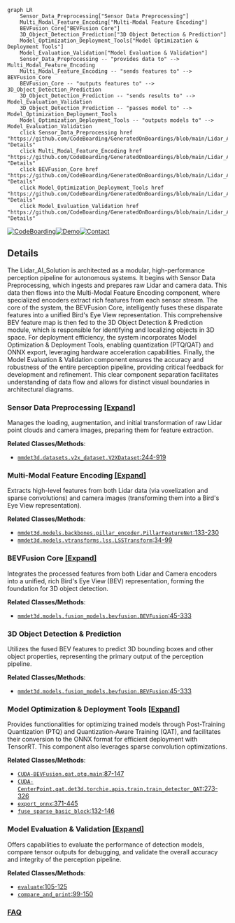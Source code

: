 ```mermaid
graph LR
    Sensor_Data_Preprocessing["Sensor Data Preprocessing"]
    Multi_Modal_Feature_Encoding["Multi-Modal Feature Encoding"]
    BEVFusion_Core["BEVFusion Core"]
    3D_Object_Detection_Prediction["3D Object Detection & Prediction"]
    Model_Optimization_Deployment_Tools["Model Optimization & Deployment Tools"]
    Model_Evaluation_Validation["Model Evaluation & Validation"]
    Sensor_Data_Preprocessing -- "provides data to" --> Multi_Modal_Feature_Encoding
    Multi_Modal_Feature_Encoding -- "sends features to" --> BEVFusion_Core
    BEVFusion_Core -- "outputs features to" --> 3D_Object_Detection_Prediction
    3D_Object_Detection_Prediction -- "sends results to" --> Model_Evaluation_Validation
    3D_Object_Detection_Prediction -- "passes model to" --> Model_Optimization_Deployment_Tools
    Model_Optimization_Deployment_Tools -- "outputs models to" --> Model_Evaluation_Validation
    click Sensor_Data_Preprocessing href "https://github.com/CodeBoarding/GeneratedOnBoardings/blob/main/Lidar_AI_Solution/Sensor_Data_Preprocessing.md" "Details"
    click Multi_Modal_Feature_Encoding href "https://github.com/CodeBoarding/GeneratedOnBoardings/blob/main/Lidar_AI_Solution/Multi_Modal_Feature_Encoding.md" "Details"
    click BEVFusion_Core href "https://github.com/CodeBoarding/GeneratedOnBoardings/blob/main/Lidar_AI_Solution/BEVFusion_Core.md" "Details"
    click Model_Optimization_Deployment_Tools href "https://github.com/CodeBoarding/GeneratedOnBoardings/blob/main/Lidar_AI_Solution/Model_Optimization_Deployment_Tools.md" "Details"
    click Model_Evaluation_Validation href "https://github.com/CodeBoarding/GeneratedOnBoardings/blob/main/Lidar_AI_Solution/Model_Evaluation_Validation.md" "Details"
```

[![CodeBoarding](https://img.shields.io/badge/Generated%20by-CodeBoarding-9cf?style=flat-square)](https://github.com/CodeBoarding/GeneratedOnBoardings)[![Demo](https://img.shields.io/badge/Try%20our-Demo-blue?style=flat-square)](https://www.codeboarding.org/demo)[![Contact](https://img.shields.io/badge/Contact%20us%20-%20contact@codeboarding.org-lightgrey?style=flat-square)](mailto:contact@codeboarding.org)

## Details

The Lidar_AI_Solution is architected as a modular, high-performance perception pipeline for autonomous systems. It begins with Sensor Data Preprocessing, which ingests and prepares raw Lidar and camera data. This data then flows into the Multi-Modal Feature Encoding component, where specialized encoders extract rich features from each sensor stream. The core of the system, the BEVFusion Core, intelligently fuses these disparate features into a unified Bird's Eye View representation. This comprehensive BEV feature map is then fed to the 3D Object Detection & Prediction module, which is responsible for identifying and localizing objects in 3D space. For deployment efficiency, the system incorporates Model Optimization & Deployment Tools, enabling quantization (PTQ/QAT) and ONNX export, leveraging hardware acceleration capabilities. Finally, the Model Evaluation & Validation component ensures the accuracy and robustness of the entire perception pipeline, providing critical feedback for development and refinement. This clear component separation facilitates understanding of data flow and allows for distinct visual boundaries in architectural diagrams.

### Sensor Data Preprocessing [[Expand]](./Sensor_Data_Preprocessing.md)
Manages the loading, augmentation, and initial transformation of raw Lidar point clouds and camera images, preparing them for feature extraction.


**Related Classes/Methods**:

- <a href="https://github.com/NVIDIA-AI-IOT/Lidar_AI_Solution/blob/master/CUDA-V2XFusion/mmdet3d/datasets/v2x_dataset.py#L244-L919" target="_blank" rel="noopener noreferrer">`mmdet3d.datasets.v2x_dataset.V2XDataset`:244-919</a>


### Multi-Modal Feature Encoding [[Expand]](./Multi_Modal_Feature_Encoding.md)
Extracts high-level features from both Lidar data (via voxelization and sparse convolutions) and camera images (transforming them into a Bird's Eye View representation).


**Related Classes/Methods**:

- <a href="https://github.com/NVIDIA-AI-IOT/Lidar_AI_Solution/blob/master/CUDA-V2XFusion/mmdet3d/models/backbones/pillar_encoder.py#L133-L230" target="_blank" rel="noopener noreferrer">`mmdet3d.models.backbones.pillar_encoder.PillarFeatureNet`:133-230</a>
- <a href="https://github.com/NVIDIA-AI-IOT/Lidar_AI_Solution/blob/master/CUDA-V2XFusion/mmdet3d/models/vtransforms/lss.py#L34-L99" target="_blank" rel="noopener noreferrer">`mmdet3d.models.vtransforms.lss.LSSTransform`:34-99</a>


### BEVFusion Core [[Expand]](./BEVFusion_Core.md)
Integrates the processed features from both Lidar and Camera encoders into a unified, rich Bird's Eye View (BEV) representation, forming the foundation for 3D object detection.


**Related Classes/Methods**:

- <a href="https://github.com/NVIDIA-AI-IOT/Lidar_AI_Solution/blob/master/CUDA-V2XFusion/mmdet3d/models/fusion_models/bevfusion.py#L45-L333" target="_blank" rel="noopener noreferrer">`mmdet3d.models.fusion_models.bevfusion.BEVFusion`:45-333</a>


### 3D Object Detection & Prediction
Utilizes the fused BEV features to predict 3D bounding boxes and other object properties, representing the primary output of the perception pipeline.


**Related Classes/Methods**:

- <a href="https://github.com/NVIDIA-AI-IOT/Lidar_AI_Solution/blob/master/CUDA-V2XFusion/mmdet3d/models/fusion_models/bevfusion.py#L45-L333" target="_blank" rel="noopener noreferrer">`mmdet3d.models.fusion_models.bevfusion.BEVFusion`:45-333</a>


### Model Optimization & Deployment Tools [[Expand]](./Model_Optimization_Deployment_Tools.md)
Provides functionalities for optimizing trained models through Post-Training Quantization (PTQ) and Quantization-Aware Training (QAT), and facilitates their conversion to the ONNX format for efficient deployment with TensorRT. This component also leverages sparse convolution optimizations.


**Related Classes/Methods**:

- <a href="https://github.com/NVIDIA-AI-IOT/Lidar_AI_Solution/blob/master/CUDA-BEVFusion/qat/ptq.py#L87-L147" target="_blank" rel="noopener noreferrer">`CUDA-BEVFusion.qat.ptq.main`:87-147</a>
- <a href="https://github.com/NVIDIA-AI-IOT/Lidar_AI_Solution/blob/master/CUDA-CenterPoint/qat/det3d/torchie/apis/train.py#L273-L326" target="_blank" rel="noopener noreferrer">`CUDA-CenterPoint.qat.det3d.torchie.apis.train.train_detector_QAT`:273-326</a>
- <a href="https://github.com/NVIDIA-AI-IOT/Lidar_AI_Solution/blob/master/CUDA-BEVFusion/qat/lean/exptool.py#L371-L445" target="_blank" rel="noopener noreferrer">`export_onnx`:371-445</a>
- <a href="https://github.com/NVIDIA-AI-IOT/Lidar_AI_Solution/blob/master/CUDA-BEVFusion/qat/lean/funcs.py#L132-L146" target="_blank" rel="noopener noreferrer">`fuse_sparse_basic_block`:132-146</a>


### Model Evaluation & Validation [[Expand]](./Model_Evaluation_Validation.md)
Offers capabilities to evaluate the performance of detection models, compare tensor outputs for debugging, and validate the overall accuracy and integrity of the perception pipeline.


**Related Classes/Methods**:

- <a href="https://github.com/NVIDIA-AI-IOT/Lidar_AI_Solution/blob/master/CUDA-V2XFusion/evaluators/det_evaluators.py#L105-L125" target="_blank" rel="noopener noreferrer">`evaluate`:105-125</a>
- <a href="https://github.com/NVIDIA-AI-IOT/Lidar_AI_Solution/blob/master/CUDA-BEVFusion/tool/compare.py#L99-L150" target="_blank" rel="noopener noreferrer">`compare_and_print`:99-150</a>




### [FAQ](https://github.com/CodeBoarding/GeneratedOnBoardings/tree/main?tab=readme-ov-file#faq)